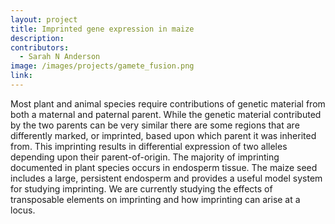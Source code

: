```yaml
---
layout: project
title: Imprinted gene expression in maize
description:
contributors:
  - Sarah N Anderson
image: /images/projects/gamete_fusion.png
link: 
---
```


Most plant and animal species require contributions of genetic material from both a maternal and paternal parent.  While the genetic material contributed by the two parents can be very similar there are some regions that are differently marked, or imprinted, based upon which parent it was inherited from.  This imprinting results in differential expression of two alleles depending upon their parent-of-origin.  The majority of imprinting documented in plant species occurs in endosperm tissue.  The maize seed includes a large, persistent endosperm and provides a useful model system for studying imprinting.  We are currently studying the effects of transposable elements on imprinting and how imprinting can arise at a locus.
